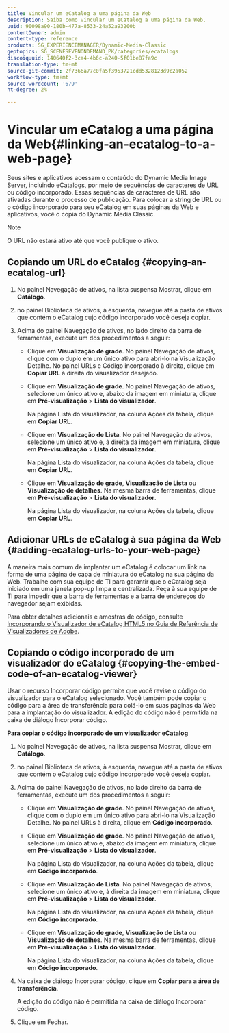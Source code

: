 ```yaml
---
title: Vincular um eCatalog a uma página da Web
description: Saiba como vincular um eCatalog a uma página da Web.
uuid: 90098a90-180b-477a-8533-24a52a93200b
contentOwner: admin
content-type: reference
products: SG_EXPERIENCEMANAGER/Dynamic-Media-Classic
geptopics: SG_SCENESEVENONDEMAND_PK/categories/ecatalogs
discoiquuid: 140640f2-3ca4-4b6c-a240-5f01be87fa9c
translation-type: tm+mt
source-git-commit: 2f7366a77c0fa5f3953721cdd5328123d9c2a052
workflow-type: tm+mt
source-wordcount: '679'
ht-degree: 2%

---
```



# Vincular um eCatalog a uma página da Web{#linking-an-ecatalog-to-a-web-page}

Seus sites e aplicativos acessam o conteúdo do Dynamic Media Image Server, incluindo eCatalogs, por meio de sequências de caracteres de URL ou código incorporado. Essas sequências de caracteres de URL são ativadas durante o processo de publicação. Para colocar a string de URL ou o código incorporado para seu eCatalog em suas páginas da Web e aplicativos, você o copia do Dynamic Media Classic.

>[!NOTE]
>
>O URL não estará ativo até que você publique o ativo.

## Copiando um URL do eCatalog {#copying-an-ecatalog-url}

1. No painel Navegação de ativos, na lista suspensa Mostrar, clique em **Catálogo**.
1. no painel Biblioteca de ativos, à esquerda, navegue até a pasta de ativos que contém o eCatalog cujo código incorporado você deseja copiar.
1. Acima do painel Navegação de ativos, no lado direito da barra de ferramentas, execute um dos procedimentos a seguir:

   * Clique em **Visualização de grade**. No painel Navegação de ativos, clique com o duplo em um único ativo para abri-lo na Visualização Detalhe. No painel URLs e Código incorporado à direita, clique em **Copiar URL** à direita do visualizador desejado.
   * Clique em **Visualização de grade**. No painel Navegação de ativos, selecione um único ativo e, abaixo da imagem em miniatura, clique em **Pré-visualização** > **Lista do visualizador**.

      Na página Lista do visualizador, na coluna Ações da tabela, clique em **Copiar URL**.

   * Clique em **Visualização de Lista**. No painel Navegação de ativos, selecione um único ativo e, à direita da imagem em miniatura, clique em **Pré-visualização** > **Lista do visualizador**.

      Na página Lista do visualizador, na coluna Ações da tabela, clique em **Copiar URL**.

   * Clique em **Visualização de grade**, **Visualização de Lista** ou **Visualização de detalhes**. Na mesma barra de ferramentas, clique em **Pré-visualização** > **Lista do visualizador**.

      Na página Lista do visualizador, na coluna Ações da tabela, clique em **Copiar URL**.

## Adicionar URLs de eCatalog à sua página da Web {#adding-ecatalog-urls-to-your-web-page}

A maneira mais comum de implantar um eCatalog é colocar um link na forma de uma página de capa de miniatura do eCatalog na sua página da Web. Trabalhe com sua equipe de TI para garantir que o eCatalog seja iniciado em uma janela pop-up limpa e centralizada. Peça à sua equipe de TI para impedir que a barra de ferramentas e a barra de endereços do navegador sejam exibidas.

Para obter detalhes adicionais e amostras de código, consulte [Incorporando o Visualizador de eCatalog HTML5 no Guia de Referência de Visualizadores de Adobe](https://experienceleague.adobe.com/docs/dynamic-media-developer-resources/library/viewers-aem-assets-dmc/ecatalog/c-html5-20-ecatalog-viewer-about.html#section-e1c3106f5b3e445d9b95be337c2f94e2).

## Copiando o código incorporado de um visualizador do eCatalog {#copying-the-embed-code-of-an-ecatalog-viewer}

Usar o recurso Incorporar código permite que você revise o código do visualizador para o eCatalog selecionado. Você também pode copiar o código para a área de transferência para colá-lo em suas páginas da Web para a implantação do visualizador. A edição do código não é permitida na caixa de diálogo Incorporar código.

**Para copiar o código incorporado de um visualizador eCatalog**

1. No painel Navegação de ativos, na lista suspensa Mostrar, clique em **Catálogo**.
1. no painel Biblioteca de ativos, à esquerda, navegue até a pasta de ativos que contém o eCatalog cujo código incorporado você deseja copiar.
1. Acima do painel Navegação de ativos, no lado direito da barra de ferramentas, execute um dos procedimentos a seguir:

   * Clique em **Visualização de grade**. No painel Navegação de ativos, clique com o duplo em um único ativo para abri-lo na Visualização Detalhe. No painel URLs à direita, clique em **Código incorporado**.
   * Clique em **Visualização de grade**. No painel Navegação de ativos, selecione um único ativo e, abaixo da imagem em miniatura, clique em **Pré-visualização** > **Lista do visualizador**.

      Na página Lista do visualizador, na coluna Ações da tabela, clique em **Código incorporado**.

   * Clique em **Visualização de Lista**. No painel Navegação de ativos, selecione um único ativo e, à direita da imagem em miniatura, clique em **Pré-visualização** > **Lista do visualizador**.

      Na página Lista do visualizador, na coluna Ações da tabela, clique em **Código incorporado**.

   * Clique em **Visualização de grade**, **Visualização de Lista** ou **Visualização de detalhes**. Na mesma barra de ferramentas, clique em **Pré-visualização** > **Lista do visualizador**.

      Na página Lista do visualizador, na coluna Ações da tabela, clique em **Código incorporado**.

1. Na caixa de diálogo Incorporar código, clique em **Copiar para a área de transferência**.

   A edição do código não é permitida na caixa de diálogo Incorporar código.

1. Clique em Fechar.

